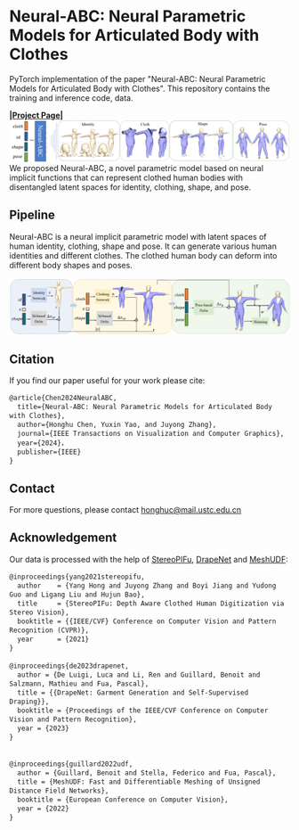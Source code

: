 # Neural-ABC: Neural Parametric Models for Articulated Body with Clothes

PyTorch implementation of the paper "Neural-ABC: Neural Parametric Models for Articulated Body with Clothes". This repository contains the training and inference code, data.

**|[Project Page](https://ustc3dv.github.io/NeuralABC/)|**
![teaser](figs/teaser.png)
We proposed Neural-ABC, a novel parametric model based on neural implicit functions that can represent clothed human bodies with disentangled latent spaces for identity, clothing, shape, and pose. 

## Pipeline
Neural-ABC is a neural implicit parametric model with latent spaces of human identity, clothing, shape and pose. 
It can generate various human identities and different clothes. 
The clothed human body can deform into different body shapes and poses. 

![pipeline](figs/pipeline.png)


## Citation

If you find our paper useful for your work please cite:

```
@article{Chen2024NeuralABC,
  title={Neural-ABC: Neural Parametric Models for Articulated Body with Clothes},
  author={Honghu Chen, Yuxin Yao, and Juyong Zhang},
  journal={IEEE Transactions on Visualization and Computer Graphics},
  year={2024}，
  publisher={IEEE}
}
```

## Contact
For more questions, please contact honghuc@mail.ustc.edu.cn

## Acknowledgement

Our data is processed with the help of [StereoPIFu](https://github.com/CrisHY1995/StereoPIFu_Code), [DrapeNet](https://github.com/liren2515/DrapeNet) and [MeshUDF](https://github.com/cvlab-epfl/MeshUDF):
```
@inproceedings{yang2021stereopifu,
  author    = {Yang Hong and Juyong Zhang and Boyi Jiang and Yudong Guo and Ligang Liu and Hujun Bao},
  title     = {StereoPIFu: Depth Aware Clothed Human Digitization via Stereo Vision},
  booktitle = {{IEEE/CVF} Conference on Computer Vision and Pattern Recognition (CVPR)},
  year      = {2021}
}

@inproceedings{de2023drapenet,
  author = {De Luigi, Luca and Li, Ren and Guillard, Benoit and Salzmann, Mathieu and Fua, Pascal},
  title = {{DrapeNet: Garment Generation and Self-Supervised Draping}},
  booktitle = {Proceedings of the IEEE/CVF Conference on Computer Vision and Pattern Recognition},
  year = {2023}
}


@inproceedings{guillard2022udf,
  author = {Guillard, Benoit and Stella, Federico and Fua, Pascal},
  title = {MeshUDF: Fast and Differentiable Meshing of Unsigned Distance Field Networks},
  booktitle = {European Conference on Computer Vision},
  year = {2022}
}
```
